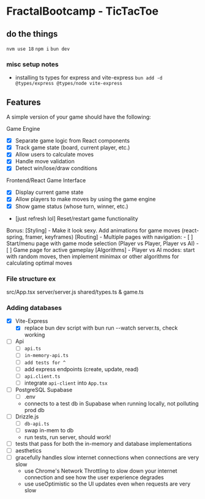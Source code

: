 # FractalBootcamp - TicTacToe

## do the things
`nvm use 18`
`npm i`
`bun dev`

### misc setup notes
- installing ts types for express and vite-express `bun add -d @types/express @types/node vite-express`

## Features
A simple version of your game should have the following:

 Game Engine
 - [x] Separate game logic from React components
 - [x] Track game state (board, current player, etc.)
 - [x] Allow users to calculate moves
 - [x] Handle move validation
 - [x] Detect win/lose/draw conditions

 Frontend/React Game Interface
 - [x] Display current game state
 - [x] Allow players to make moves by using the game engine
 - [x] Show game status (whose turn, winner, etc.)
 - [just refresh lol] Reset/restart game functionality

Bonus:
 [Styling] - Make it look sexy. Add animations for game moves (react-spring, framer, keyframes)
 [Routing] - Multiple pages with navigation: - [ ] Start/menu page with game mode selection (Player vs Player, Player vs AI) - [ ] Game page for active gameplay
 [Algorithms] - Player vs AI modes: start with random moves, then implement minimax or other algorithms for calculating optimal moves

### File structure ex
src/App.tsx
server/server.js
shared/types.ts & game.ts

### Adding databases
- [x] Vite-Express
    - [x] replace bun dev script with bun run --watch server.ts, check working
- [ ] Api
    - [ ] `api.ts`
    - [ ] `in-memory-api.ts`
    - [ ] `add tests for ^`
    - [ ] add express endpoints (create, update, read)
    - [ ] `api.client.ts`
    - [ ] integrate `api-client` into `App.tsx`
- [ ] PostgreSQL Supabase
    - [ ] .env
    - connects to a test db in Supabase when running locally, not polluting prod db
- [ ] Drizzle.js
    - [ ] `db-api.ts`
    - [ ] swap in-mem to db
    - run tests, run server, should work!
- [ ] tests that pass for both the in-memory and database implementations
- [ ] aesthetics
- [ ] gracefully handles slow internet connections when connections are very slow
    - use Chrome's Network Throttling to slow down your internet connection and see how the user experience degrades
    - use useOptimistic so the UI updates even when requests are very slow
